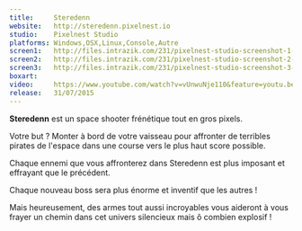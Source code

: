 ```yaml
---
title:     Steredenn
website:   http://steredenn.pixelnest.io
studio:    Pixelnest Studio
platforms: Windows,OSX,Linux,Console,Autre
screen1:   http://files.intrazik.com/231/pixelnest-studio-screenshot-1-3133-493-20150428-163600.png
screen2:   http://files.intrazik.com/231/pixelnest-studio-screenshot-2-3371-493-20150428-163601.png
screen3:   http://files.intrazik.com/231/pixelnest-studio-screenshot-3-3373-493-20150428-163601.png
boxart:    
video:     https://www.youtube.com/watch?v=vUnwuNje110&feature=youtu.be
release:   31/07/2015
---
```


**Steredenn** est un space shooter frénétique tout en gros pixels. 

Votre but ? Monter à bord de votre vaisseau pour affronter de terribles pirates de l'espace dans une course vers le plus haut score possible. 

Chaque ennemi que vous affronterez dans Steredenn est plus imposant et effrayant que le précédent. 

Chaque nouveau boss sera plus énorme et inventif que les autres ! 

Mais heureusement, des armes tout aussi incroyables vous aideront à vous frayer un chemin dans cet univers silencieux mais ô combien explosif !